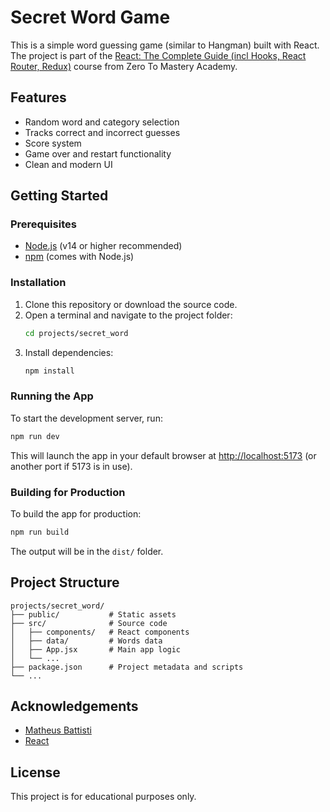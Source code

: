 # Secret Word Game

This is a simple word guessing game (similar to Hangman) built with React. The project is part of the [React: The Complete Guide (incl Hooks, React Router, Redux)](https://www.udemy.com/course/react-the-complete-guide-incl-redux/) course from Zero To Mastery Academy.

## Features

- Random word and category selection
- Tracks correct and incorrect guesses
- Score system
- Game over and restart functionality
- Clean and modern UI

## Getting Started

### Prerequisites

- [Node.js](https://nodejs.org/) (v14 or higher recommended)
- [npm](https://www.npmjs.com/) (comes with Node.js)

### Installation

1. Clone this repository or download the source code.
2. Open a terminal and navigate to the project folder:
   ```sh
   cd projects/secret_word
   ```
3. Install dependencies:
   ```sh
   npm install
   ```

### Running the App

To start the development server, run:

```sh
npm run dev
```

This will launch the app in your default browser at [http://localhost:5173](http://localhost:5173) (or another port if 5173 is in use).

### Building for Production

To build the app for production:

```sh
npm run build
```

The output will be in the `dist/` folder.

## Project Structure

```
projects/secret_word/
├── public/           # Static assets
├── src/              # Source code
│   ├── components/   # React components
│   ├── data/         # Words data
│   ├── App.jsx       # Main app logic
│   └── ...
├── package.json      # Project metadata and scripts
└── ...
```

## Acknowledgements

- [Matheus Battisti](https://www.udemy.com/user/matheus-battisti/)
- [React](https://react.dev/)

## License

This project is for educational purposes only.
